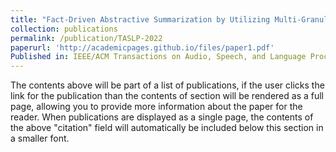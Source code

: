 ```yaml
---
title: "Fact-Driven Abstractive Summarization by Utilizing Multi-Granular Multi-Relational Knowledge <span style='display:inline-block; background:#5cb85c; color:#fff; font-size:0.7em; font-weight:bold; padding:2px 5px; border-radius:3px; margin-left:6px; vertical-align:middle;'>CCF-B</span>"
collection: publications
permalink: /publication/TASLP-2022
paperurl: 'http://academicpages.github.io/files/paper1.pdf'
Published in: IEEE/ACM Transactions on Audio, Speech, and Language Processing (TASLP)
---
```



The contents above will be part of a list of publications, if the user clicks the link for the publication than the contents of section will be rendered as a full page, allowing you to provide more information about the paper for the reader. When publications are displayed as a single page, the contents of the above "citation" field will automatically be included below this section in a smaller font.
